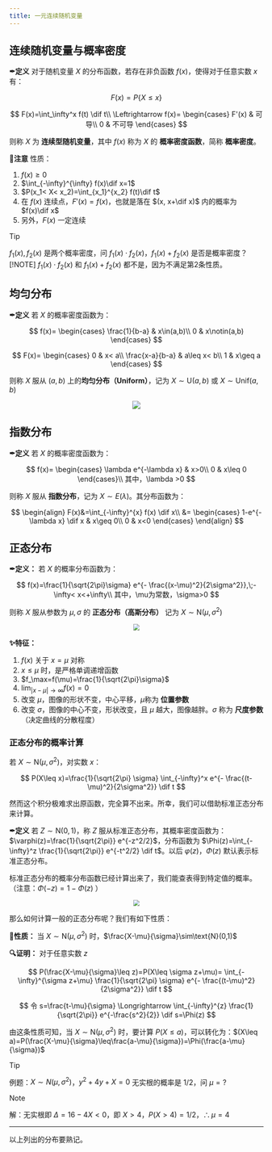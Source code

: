 ```yaml
---
title: 一元连续随机变量
---
```

<!--more-->


## 连续随机变量与概率密度

**✒定义** 对于随机变量 $X$ 的分布函数，若存在非负函数 $f(x)$，使得对于任意实数 $x$ 有：

$$
F(x)=P\{X\leq x\}
$$

$$
F(x)=\int_\infty^x f(t) \dif t\\
\Leftrightarrow f(x)=
\begin{cases}
F'(x) & 可导\\
0 & 不可导
\end{cases}
$$

则称 $X$ 为 **连续型随机变量**，其中 $f(x)$ 称为 $X$ 的 **概率密度函数**，简称 **概率密度**。

**🚩注意** 性质：

1. $f(x)\geq 0$
2. $\int_{-\infty}^{\infty} f(x)\dif x=1$
3. $P(x_1< X< x_2)=\int_{x_1}^{x_2} f(t)\dif t$
4. 在 $f(x)$ 连续点，$F'(x)=f(x)$，也就是落在 $(x, x+\dif x)$ 内的概率为 $f(x)\dif x$
5. 另外，$F(x)$ 一定连续

> [!TIP]
> $f_1(x), f_2(x)$ 是两个概率密度，问 $f_1(x)\cdot f_2(x)$，$f_1(x)+f_2(x)$ 是否是概率密度？
> [!NOTE]
> $f_1(x)\cdot f_2(x)$ 和 $f_1(x)+f_2(x)$ 都不是，因为不满足第2条性质。

## 均匀分布

**✒定义** 若 $X$ 的概率密度函数为：

$$
f(x)=
\begin{cases}
\frac{1}{b-a} & x\in(a,b)\\
0 & x\notin(a,b)
\end{cases}
$$

$$
F(x)=
\begin{cases}
0 & x< a\\
\frac{x-a}{b-a} & a\leq x< b\\
1 & x\geq a
\end{cases}
$$

则称 $X$ 服从 $(a,b)$ 上的**均匀分布（Uniform）**，记为 $X\sim \text{U}(a,b)$ 或 $X\sim \text{Unif}(a,b)$

<center><img src="http://i6.qhimg.com/dr/270_500_/t01c7c5f5e30ab067bb.jpg"></center>

## 指数分布

**✒定义** 若 $X$ 的概率密度函数为：

$$
f(x)=
\begin{cases}
\lambda e^{-\lambda x} & x>0\\
0 & x\leq 0
\end{cases}\\
其中，\lambda >0
$$

则称 $X$ 服从 **指数分布**，记为 $X \sim E(\lambda)$。其分布函数为：

$$
\begin{align}
F(x)&=\int_{-\infty}^{x} f(x) \dif x\\
&=
\begin{cases}
1-e^{-\lambda x} \dif x & x\geq 0\\
0 & x<0
\end{cases}
\end{align}
$$

## 正态分布

**✒定义：** 若 $X$ 的概率分布函数为：

$$
f(x)=\frac{1}{\sqrt{2\pi}\sigma} e^{- \frac{(x-\mu)^2}{2\sigma^2}},\;-\infty< x<+\infty\\
其中，\mu为常数，\sigma>0
$$

则称 $X$ 服从参数为 $\mu,\sigma$ 的 **正态分布（高斯分布）** 记为 $X\sim\text{N}(\mu, \sigma^2)$

<center><img src="https://www.statisticshowto.datasciencecentral.com/wp-content/uploads/2014/12/gaussian-distribution-family.png" style="zoom:80%"></center>

**✨特征：**

1. $f(x)$ 关于 $x=\mu$ 对称
2. $x\leq\mu$ 时，是严格单调递增函数
3. $f_\max=f(\mu)=\frac{1}{\sqrt{2\pi}\sigma}$
4. $\lim_{\vert x-\mu \vert\rightarrow\infty} f(x)=0$
5. 改变 $\mu$，图像的形状不变，中心平移，$\mu$称为 **位置参数**
6. 改变 $\sigma$，图像的中心不变，形状改变，且 $\mu$ 越大，图像越胖。$\sigma$ 称为 **尺度参数**（决定曲线的分散程度）

### 正态分布的概率计算

若 $X\sim\text{N}(\mu, \sigma^2)$，对实数 $x$：

$$
P(X\leq x)=\frac{1}{\sqrt{2\pi} \sigma} \int_{-\infty}^x e^{- \frac{(t-\mu)^2}{2\sigma^2}} \dif t
$$

然而这个积分极难求出原函数，完全算不出来。所幸，我们可以借助标准正态分布来计算。

**✒定义** 若 $Z\sim\text{N}(0,1)$，称 $Z$ 服从标准正态分布，其概率密度函数为：$\varphi(z)=\frac{1}{\sqrt{2\pi}} e^{-z^2/2}$，分布函数为 $\Phi(z)=\int_{-\infty}^z \frac{1}{\sqrt{2\pi}} e^{-t^2/2} \dif t$。以后 $\varphi(z)$，$\Phi(z)$ 默认表示标准正态分布。

标准正态分布的概率分布函数已经计算出来了，我们能查表得到特定值的概率。（注意：$\Phi(-z)=1-\Phi(z)$ ）

<center><img src="https://i.loli.net/2020/03/25/fHG1UDBjK97CREV.jpg" style="zoom:80%"></center>

那么如何计算一般的正态分布呢？我们有如下性质：

**🌟性质：** 当 $X\sim\text{N}(\mu,\sigma^2)$ 时，$\frac{X-\mu}{\sigma}\sim\text{N}(0,1)$

**🔍证明：** 对于任意实数 $z$

$$
P(\frac{X-\mu}{\sigma}\leq z)=P(X\leq \sigma z+\mu)= \int_{-\infty}^{\sigma z+\mu} \frac{1}{\sqrt{2\pi} \sigma} e^{- \frac{(t-\mu)^2}{2\sigma^2}} \dif t
$$

$$
令 s=\frac{t-\mu}{\sigma} \Longrightarrow \int_{-\infty}^{z} \frac{1}{\sqrt{2\pi}} e^{-\frac{s^2}{2}} \dif s=\Phi(z)
$$

由这条性质可知，当 $X\sim\text{N}(\mu,\sigma^2)$ 时，要计算 $P(X\leq a)$，可以转化为：$(X\leq a)=P(\frac{X-\mu}{\sigma}\leq\frac{a-\mu}{\sigma})=\Phi(\frac{a-\mu}{\sigma})$

> [!TIP]
> 例题：$X\sim N(\mu,\sigma^2)$，$y^2+4y+X=0$ 无实根的概率是 1/2，问 $\mu = ?$

> [!NOTE]
> 解：无实根即 $\Delta = 16-4X<0$，即 $X>4$，$P(X>4)=1/2$，$\therefore \mu = 4$

---

以上列出的分布要熟记。